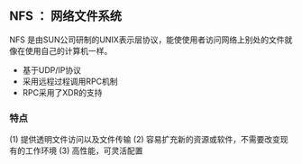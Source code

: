 ## NFS ： 网络文件系统
  NFS 是由SUN公司研制的UNIX表示层协议，能使使用者访问网络上别处的文件就像在使用自己的计算机一样。
* 基于UDP/IP协议
* 采用远程过程调用RPC机制
* RPC采用了XDR的支持

### 特点
(1) 提供透明文件访问以及文件传输
(2) 容易扩充新的资源或软件，不需要改变现有的工作环境
(3) 高性能，可灵活配置
